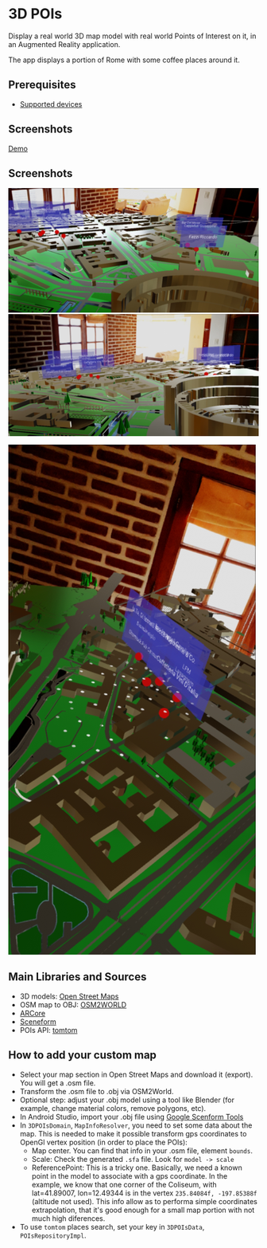 # 3D POIs

Display a real world 3D map model with real world Points of Interest on it, in an Augmented Reality application.

The app displays a portion of Rome with some coffee places around it.

## Prerequisites ##

- [Supported devices](https://developers.google.com/ar/discover/supported-devices)

## Screenshots ##

[Demo](https://youtu.be/qkrsXoZnx-M)

## Screenshots ##

![](screenshots/3DPOIs01.jpg)
![](screenshots/3DPOIs02.jpg)
<!-- ![](screenshots/3DPOIs03.jpg)
![](screenshots/3DPOIs04.jpg)
![](screenshots/3DPOIs05.jpg)
![](screenshots/3DPOIs06.jpg) -->
![](screenshots/3DPOIs07.jpg)

## Main Libraries and Sources ##

- 3D models: [Open Street Maps](https://www.openstreetmap.org/)
- OSM map to OBJ: [OSM2WORLD](http://osm2world.org/)
- [ARCore](https://developers.google.com/ar/discover/)
- [Sceneform](https://developers.google.com/ar/develop/java/sceneform/)
- POIs API: [tomtom](https://developer.tomtom.com/user/me/apps)

## How to add your custom map ##

- Select your map section in Open Street Maps and download it (export). You will get a .osm file.
- Transform the .osm file to .obj via OSM2World.
- Optional step: adjust your .obj model using a tool like Blender (for example, change material colors, remove polygons, etc).
- In Android Studio, import your .obj file using [Google Scenform Tools](https://developers.google.com/ar/develop/java/sceneform/import-assets)
- In `3DPOIsDomain`,  `MapInfoResolver`, you need to set some data about the map. This is needed
to make it possible transform gps coordinates to OpenGl vertex position (in order to place the POIs):
	- Map center. You can find that info in your .osm file, element `bounds`.
	- Scale: Check the generated `.sfa` file. Look for `model -> scale`
	- ReferencePoint: This is a tricky one. Basically, we need a known point in the model to
	associate with a gps coordinate. In the example, we know that one corner of the Coliseum,
	with lat=41.89007, lon=12.49344 is in the vertex `235.84084f, -197.85388f` (altitude not used). 
	This info allow as to performa simple coordinates extrapolation, that it's good enough for a small
	map portion with not much high diferences.
- To use `tomtom` places search, set your key in  `3DPOIsData`, `POIsRepositoryImpl`.